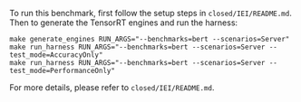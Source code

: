 To run this benchmark, first follow the setup steps in `closed/IEI/README.md`. Then to generate the TensorRT engines and run the harness:

```
make generate_engines RUN_ARGS="--benchmarks=bert --scenarios=Server"
make run_harness RUN_ARGS="--benchmarks=bert --scenarios=Server --test_mode=AccuracyOnly"
make run_harness RUN_ARGS="--benchmarks=bert --scenarios=Server --test_mode=PerformanceOnly"
```

For more details, please refer to `closed/IEI/README.md`.